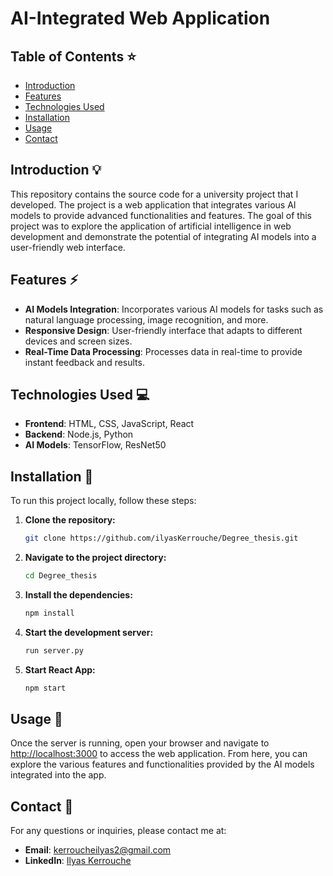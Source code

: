 # AI-Integrated Web Application

## Table of Contents :star:

- [Introduction](#introduction)
- [Features](#features)
- [Technologies Used](#technologies-used)
- [Installation](#installation)
- [Usage](#usage)
- [Contact](#contact)

## Introduction :bulb:

This repository contains the source code for a university project that I developed. The project is a web application that integrates various AI models to provide advanced functionalities and features. The goal of this project was to explore the application of artificial intelligence in web development and demonstrate the potential of integrating AI models into a user-friendly web interface.

## Features :zap:

- **AI Models Integration**: Incorporates various AI models for tasks such as natural language processing, image recognition, and more.
- **Responsive Design**: User-friendly interface that adapts to different devices and screen sizes.
- **Real-Time Data Processing**: Processes data in real-time to provide instant feedback and results.

## Technologies Used :computer:

- **Frontend**: HTML, CSS, JavaScript, React
- **Backend**: Node.js, Python
- **AI Models**: TensorFlow, ResNet50

## Installation :wrench:

To run this project locally, follow these steps:

1. **Clone the repository:**
   
   ```sh
   git clone https://github.com/ilyasKerrouche/Degree_thesis.git
   
2. **Navigate to the project directory:**
   
   ```sh
   cd Degree_thesis

3. **Install the dependencies:**
   
   ```sh
   npm install

4. **Start the development server:**
   
   ```sh
   run server.py

5. **Start React App:**
    
   ```sh
   npm start

## Usage :flashlight:

Once the server is running, open your browser and navigate to [http://localhost:3000](http://localhost:3000) to access the web application. From here, you can explore the various features and functionalities provided by the AI models integrated into the app.

## Contact :email:

For any questions or inquiries, please contact me at:

- **Email**: kerroucheilyas2@gmail.com
- **LinkedIn**: [Ilyas Kerrouche](https://www.linkedin.com/in/ilyas-kerrouche-aa193919a/)
